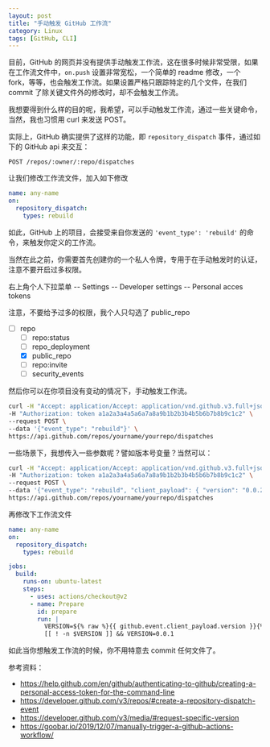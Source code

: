 ```yaml
---
layout: post
title: "手动触发 GitHub 工作流"
category: Linux
tags: [GitHub, CLI]
---
```


目前，GitHub 的网页并没有提供手动触发工作流，这在很多时候非常受限，如果在工作流文件中，`on.push` 设置非常宽松，一个简单的 readme 修改，一个 fork，等等，也会触发工作流。如果设置严格只跟踪特定的几个文件，在我们 commit 了除关键文件外的修改时，却不会触发工作流。

我想要得到什么样的目的呢，我希望，可以手动触发工作流，通过一些关键命令，当然，我也习惯用 curl 来发送 POST。

实际上，GitHub 确实提供了这样的功能，即 `repository_dispatch` 事件，通过如下的 GitHub api 来交互：

    POST /repos/:owner/:repo/dispatches

让我们修改工作流文件，加入如下修改

<!-- more -->

```yaml
name: any-name
on:
  repository_dispatch:
    types: rebuild
```

如此，GitHub 上的项目，会接受来自你发送的 `'event_type': 'rebuild'` 的命令，来触发你定义的工作流。

当然在此之前，你需要首先创建你的一个私人令牌，专用于在手动触发时的认证，注意不要开启过多权限。

右上角个人下拉菜单 -- Settings -- Developer settings -- Personal acces tokens

注意，不要给予过多的权限，我个人只勾选了 public_repo


- [ ]  repo
    - [ ]  repo:status
    - [ ]  repo_deployment
    - [x]  public_repo
    - [ ]  repo:invite
    - [ ]  security_events

然后你可以在你项目没有变动的情况下，手动触发工作流。

```bash
curl -H "Accept: application/Accept: application/vnd.github.v3.full+json" \
-H "Authorization: token a1a2a3a4a5a6a7a8a9b1b2b3b4b5b6b7b8b9c1c2" \
--request POST \
--data '{"event_type": "rebuild"}' \
https://api.github.com/repos/yourname/yourrepo/dispatches
```

一些场景下，我想传入一些参数呢？譬如版本号变量？当然可以：

```bash
curl -H "Accept: application/Accept: application/vnd.github.v3.full+json" \
-H "Authorization: token a1a2a3a4a5a6a7a8a9b1b2b3b4b5b6b7b8b9c1c2" \
--request POST \
--data '{"event_type": "rebuild", "client_payload": { "version": "0.0.2"}}' \
https://api.github.com/repos/yourname/yourrepo/dispatches
```

再修改下工作流文件

```yaml
name: any-name
on:
  repository_dispatch:
    types: rebuild

jobs:
  build:
    runs-on: ubuntu-latest
    steps:
      - uses: actions/checkout@v2
      - name: Prepare
        id: prepare
        run: |
          VERSION=${% raw %}{{ github.event.client_payload.version }}{% endraw %}
          [[ ! -n $VERSION ]] && VERSION=0.0.1
```

如此当你想触发工作流的时候，你不用特意去 commit 任何文件了。

参考资料：

- <https://help.github.com/en/github/authenticating-to-github/creating-a-personal-access-token-for-the-command-line>
- <https://developer.github.com/v3/repos/#create-a-repository-dispatch-event>
- <https://developer.github.com/v3/media/#request-specific-version>
- <https://goobar.io/2019/12/07/manually-trigger-a-github-actions-workflow/>
